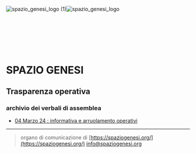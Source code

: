 ![spazio_genesi_logo (1)](https://github.com/SPAZIO-GENESI/sg_assemblee/assets/28682199/bf8dc38b-1eb9-4b7a-9362-d161567a7699)![spazio_genesi_logo](https://github.com/SPAZIO-GENESI/sg_assemblee/assets/28682199/2b67856f-7d46-4969-b35b-be50f0c091b9)<!-- Matomo -->
<script>
  var _paq = window._paq = window._paq || [];
  /* tracker methods like "setCustomDimension" should be called before "trackPageView" */
  _paq.push(['trackPageView']);
  _paq.push(['enableLinkTracking']);
  (function() {
    var u="//matomodocker.azurewebsites.net/";
    _paq.push(['setTrackerUrl', u+'matomo.php']);
    _paq.push(['setSiteId', '7']);
    var d=document, g=d.createElement('script'), s=d.getElementsByTagName('script')[0];
    g.async=true; g.src=u+'matomo.js'; s.parentNode.insertBefore(g,s);
  })();
</script>
<!-- End Matomo Code -->


<svg version="1.0" xmlns="http://www.w3.org/2000/svg"
 width="80.000000pt" viewBox="0 0 580.000000 481.000000"
 preserveAspectRatio="xMidYMid meet">

<g transform="translate(0.000000,481.000000) scale(0.100000,-0.100000)"
fill="#000000" stroke="none">
<path d="M2175 4799 c-729 -75 -1378 -467 -1780 -1074 -82 -124 -203 -366
-252 -505 -100 -282 -137 -506 -137 -815 0 -222 6 -283 46 -497 l23 -118 1396
0 1397 0 26 -83 c37 -117 49 -216 43 -332 -24 -405 -299 -739 -698 -847 -120
-32 -328 -32 -448 0 -105 29 -210 76 -301 138 -77 51 -201 176 -240 242 l-25
41 -368 1 -368 0 63 -76 c142 -172 345 -355 533 -479 124 -82 366 -203 505
-252 281 -100 505 -137 815 -137 310 0 534 37 815 137 139 49 381 170 505 252
265 175 514 425 690 690 94 141 214 391 269 558 l49 147 534 0 533 0 0 565 0
565 -1944 0 -1943 0 -27 59 c-53 119 -70 203 -70 361 0 168 18 251 84 388 51
106 88 161 169 246 83 86 166 145 275 197 142 66 218 82 391 82 122 0 165 -4
228 -21 99 -27 232 -89 310 -146 74 -52 190 -172 232 -238 l30 -48 413 0 c226
0 412 2 412 5 0 14 -172 214 -256 299 -190 190 -374 323 -619 447 -232 117
-479 196 -735 234 -127 19 -452 27 -575 14z"/>
</g>
</svg>


# SPAZIO GENESI
## Trasparenza operativa
### archivio dei verbali di assemblea

* [04 Marzo 24 : informativa e arruolamento operativi](./verbali/240404.md)

---
> organo di comunicazione di [https://spaziogenesi.org/](https://spaziogenesi.org/) info@spaziogenesi.org

